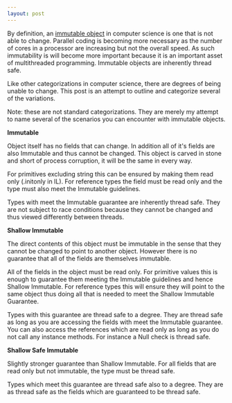 ```yaml
---
layout: post
---
```

By definition, an [immutable object](http://en.wikipedia.org/wiki/Immutable_object) in computer science is one that is not able to change.  Parallel coding is becoming more necessary as the number of cores in a processor are increasing but not the overall speed.  As such immutability is will become more important because it is an important asset of multithreaded programming.  Immutable objects are inherently thread safe.

Like other categorizations in computer science, there are degrees of being unable to change.  This post is an attempt to outline and categorize several of the variations.  

Note: these are not standard categorizations.  They are merely my attempt to name several of the scenarios you can encounter with immutable objects.

**Immutable**

Object itself has no fields that can change.  In addition all of it's fields are also Immutable and thus cannot be changed.  This object is carved in stone and short of process corruption, it will be the same in every way.

For primitives excluding string this can be ensured by making them read only (.initonly in IL).  For reference types the field must be read only and the type must also meet the Immutable guidelines.

Types with meet the Immutable guarantee are inherently thread safe.  They are not subject to race conditions because they cannot be changed and thus viewed differently between threads.

**Shallow Immutable**

The direct contents of this object must be immutable in the sense that they cannot be changed to point to another object.  However there is no guarantee that all of the fields are themselves immutable.

All of the fields in the object must be read only.  For primitive values this is enough to guarantee them meeting the Immutable guidelines and hence Shallow Immutable.  For reference types this will ensure they will point to the same object thus doing all that is needed to meet the Shallow Immutable Guarantee.  

Types with this guarantee are thread safe to a degree.  They are thread safe as long as you are accessing the fields with meet the Immutable guarantee.  You can also access the references which are read only as long as you do not call any instance methods.  For instance a Null check is thread safe.  

**Shallow Safe Immutable**

Slightly stronger guarantee than Shallow Immutable.  For all fields that are read only but not immutable, the type must be thread safe.

Types which meet this guarantee are thread safe also to a degree.  They are as thread safe as the fields which are guaranteed to be thread safe.

